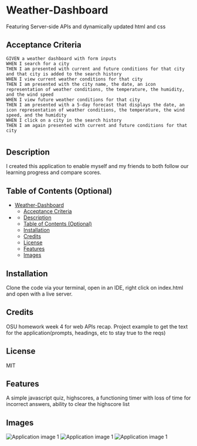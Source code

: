 # Weather-Dashboard
Featuring Server-side APIs and dynamically updated html and css
## Acceptance Criteria

```
GIVEN a weather dashboard with form inputs
WHEN I search for a city
THEN I am presented with current and future conditions for that city and that city is added to the search history
WHEN I view current weather conditions for that city
THEN I am presented with the city name, the date, an icon representation of weather conditions, the temperature, the humidity, and the wind speed
WHEN I view future weather conditions for that city
THEN I am presented with a 5-day forecast that displays the date, an icon representation of weather conditions, the temperature, the wind speed, and the humidity
WHEN I click on a city in the search history
THEN I am again presented with current and future conditions for that city
```

# <Coding Quiz>

## Description

I created this application to enable myself and my friends to both follow our learning progress and compare scores.
## Table of Contents (Optional)

- [Weather-Dashboard](#weather-dashboard)
  - [Acceptance Criteria](#acceptance-criteria)
- [](#)
  - [Description](#description)
  - [Table of Contents (Optional)](#table-of-contents-optional)
  - [Installation](#installation)
  - [Credits](#credits)
  - [License](#license)
  - [Features](#features)
  - [Images](#images)

## Installation

Clone the code via your terminal, open in an IDE, right click on index.html and open with a live server.


## Credits

OSU homework week 4 for web APIs recap. Project example to get the text for the application(prompts, headings, etc to stay true to the reqs)

## License

MIT

## Features

A simple javascript quiz, highscores, a functioning timer with loss of time for incorrect answers, ability to clear the highscore list

## Images

![Application image 1](./Assets/images/startscreen.png)
![Application image 1](./Assets/images/question.png)
![Application image 1](./Assets/images/submitscore.png)
